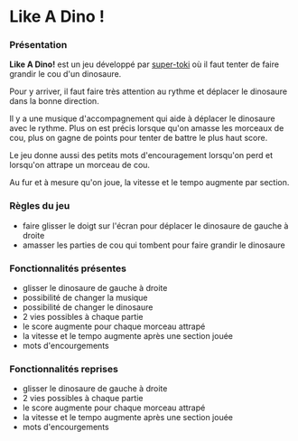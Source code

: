 # Like A Dino !

### Présentation

**Like A Dino!** est un jeu développé par [super-toki](https://www.super-toki.com/) où il faut tenter de faire grandir le cou d'un dinosaure.

Pour y arriver, il faut faire très attention au rythme et déplacer le dinosaure dans la bonne direction. 

Il y a une musique d'accompagnement qui aide à déplacer le dinosaure avec le rythme. Plus on est précis lorsque  qu'on amasse les morceaux de cou, plus on gagne de points pour tenter de battre le plus haut score.

Le jeu donne aussi des petits mots d'encouragement lorsqu'on perd et lorsqu'on attrape un morceau de cou.

Au fur et à mesure qu'on joue, la vitesse et le tempo augmente par section.

### Règles du jeu

- faire glisser le doigt sur l'écran pour déplacer le dinosaure de gauche à droite
- amasser les parties de cou qui tombent pour faire grandir le dinosaure

### Fonctionnalités présentes

- glisser le dinosaure de gauche à droite
- possibilité de changer la musique
- possibilité de changer le dinosaure
- 2 vies possibles à chaque partie
- le score augmente pour chaque morceau attrapé
- la vitesse et le tempo augmente après une section jouée
- mots d'encourgements

### Fonctionnalités reprises

- glisser le dinosaure de gauche à droite
- 2 vies possibles à chaque partie
- le score augmente pour chaque morceau attrapé
- la vitesse et le tempo augmente après une section jouée
- mots d'encourgements
